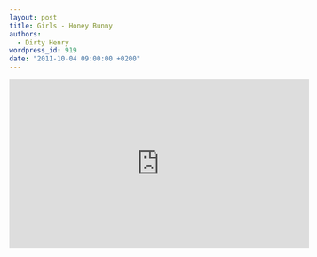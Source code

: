 ```yaml
---
layout: post
title: Girls - Honey Bunny
authors:
  - Dirty Henry
wordpress_id: 919
date: "2011-10-04 09:00:00 +0200"
---
```


<iframe width="540" height="304" src="http://www.youtube.com/embed/IxuDoYhQI2o" frameborder="0" allowfullscreen></iframe>
